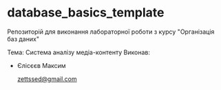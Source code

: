 # database_basics_template

Репозиторій для виконання лабораторної роботи з курсу "Організація баз даних"

Тема: Система аналізу медіа-контенту 
Виконав:

* Єлісєєв Максим

  <zettssed@gmail.com>
